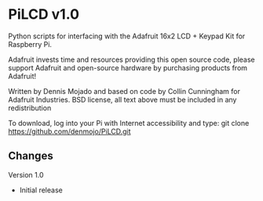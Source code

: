 PiLCD v1.0
=======

Python scripts for interfacing with the Adafruit 16x2 LCD + Keypad Kit for Raspberry Pi.

Adafruit invests time and resources providing this open source code, please support Adafruit and open-source hardware by purchasing products from Adafruit!

Written by Dennis Mojado and based on code by Collin Cunningham for Adafruit Industries. BSD license, all text above must be included in any redistribution

To download, log into your Pi with Internet accessibility and type: git clone https://github.com/denmojo/PiLCD.git


Changes
-------------

Version 1.0
- Initial release
